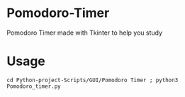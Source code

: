 # Pomodoro-Timer
Pomodoro Timer made with Tkinter to help you study 

# Usage
```cd Python-project-Scripts/GUI/Pomodoro Timer ; python3 Pomodoro_timer.py```
